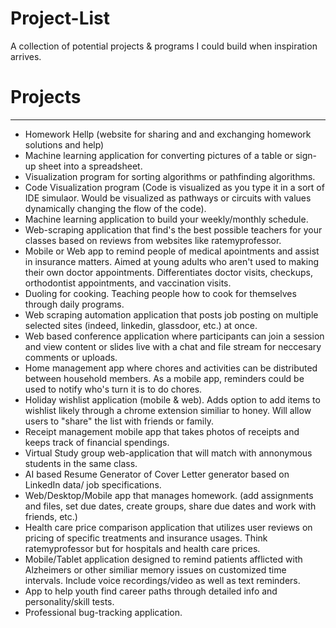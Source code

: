 # Project-List
A collection of potential projects &amp; programs I could build when inspiration arrives.


# Projects
-------------------------------------
- Homework Hellp (website for sharing and and exchanging homework solutions and help)
- Machine learning application for converting pictures of a table or sign-up sheet into a spreadsheet.
- Visualization program for sorting algorithms or pathfinding algorithms.
- Code Visualization program (Code is visualized as you type it in a sort of IDE simulaor. Would be visualized as pathways or circuits with values dynamically changing the flow of the code).
- Machine learning application to build your weekly/monthly schedule.
- Web-scraping application that find's the best possible teachers for your classes based on reviews from websites like ratemyprofessor.
- Mobile or Web app to remind people of medical apointments and assist in insurance matters. Aimed at young adults who aren't used to making their own doctor appointments. Differentiates doctor visits, checkups, orthodontist appointments, and vaccination visits.
- Duoling for cooking. Teaching people how to cook for themselves through daily programs.
- Web scraping automation application that posts job posting on multiple selected sites (indeed, linkedin, glassdoor, etc.) at once.
- Web based conference application where participants can join a session and view content or slides live with a chat and file stream for neccesary comments or uploads.
- Home management app where chores and activities can be distributed between household members. As a mobile app, reminders could be used to notify who's turn it is to do chores.
- Holiday wishlist application (mobile & web). Adds option to add items to wishlist likely through a chrome extension similiar to honey. Will allow users to "share" the list with friends or family. 
- Receipt management mobile app that takes photos of receipts and keeps track of financial spendings.
- Virtual Study group web-application that will match with annonymous students in the same class.
- AI based Resume Generator of Cover Letter generator based on LinkedIn data/ job specifications.
- Web/Desktop/Mobile app that manages homework. (add assignments and files, set due dates, create groups, share due dates and work with friends, etc.)
- Health care price comparison application that utilizes user reviews on pricing of specific treatments and insurance usages. Think ratemyprofessor but for hospitals and health care prices.
- Mobile/Tablet application designed to remind patients afflicted with Alzheimers or other similiar memory issues on customized time intervals. Include voice recordings/video as well as text reminders.
- App to help youth find career paths through detailed info and personality/skill tests.
- Professional bug-tracking application.
